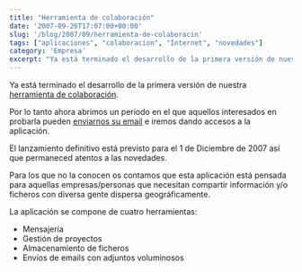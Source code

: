 ```yaml
---
title: "Herramienta de colaboración"
date: '2007-09-26T17:07:00+00:00'
slug: '/blog/2007/09/herramienta-de-colaboracin'
tags: ["aplicaciones", "colaboracion", "Internet", "novedades"]
category: 'Empresa'
excerpt: "Ya está terminado el desarrollo de la primera versión de nuestra [herramienta de colaboración]( lo tanto ahora abrimos un periodo en el que aquellos interesados en probar..."
---
```

Ya está terminado el desarrollo de la primera versión de nuestra [herramienta de colaboración](http://www.enmilista.com).

Por lo tanto ahora abrimos un periodo en el que aquellos interesados en probarla pueden [enviarnos su email](http://www.enmilista.com) e iremos dando accesos a la aplicación.

El lanzamiento definitivo está previsto para el 1 de Diciembre de 2007 así que permaneced atentos a las novedades.

Para los que no la conocen os contamos que esta aplicación está pensada para aquellas empresas/personas que necesitan compartir información y/o ficheros con diversa gente dispersa geográficamente.

La aplicación se compone de cuatro herramientas:

- Mensajería
- Gestión de proyectos
- Almacenamiento de ficheros
- Envíos de emails con adjuntos voluminosos
